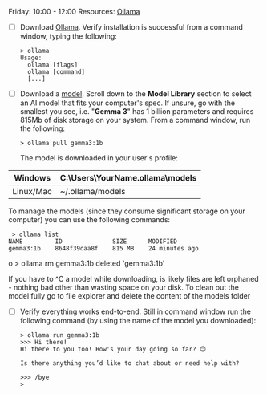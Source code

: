 Friday: 10:00 - 12:00
Resources: [Ollama](https://ollama.com/download)

- [ ] Download [Ollama](https://ollama.com/download). Verify installation is successful from a command window, typing the following:
    ```
    > ollama
    Usage:
      ollama [flags]
      ollama [command]
      [...]
    ```
- [ ] Download a [model](https://github.com/ollama/ollama). Scroll down to the **Model Library** section to select an AI model that fits your computer's spec. If unsure, go with the smallest you see, i.e. "**Gemma 3**" has 1 billion parameters and requires 815Mb of disk storage on your system. From a command window, run the following:
    ```
    > ollama pull gemma3:1b
    ```
   The model is downloaded in your user's profile:

|  Windows   | C:\Users\YourName\.ollama\models |
| --------- | -------------------------------- |
| Linux/Mac | ~/.ollama/models                 |

   To manage the models (since they consume significant storage on your computer) you can use the following commands:

     > ollama list
    NAME         ID              SIZE      MODIFIED
    gemma3:1b    8648f39daa8f    815 MB    24 minutes ago
o
    > ollama rm gemma3:1b
    deleted 'gemma3:1b'

   If you have to ^C a model while downloading, is likely files are left orphaned - nothing bad other than wasting space on your disk. To clean out the model fully go to file explorer and delete the content of the models folder

- [ ] Verify everything works end-to-end. Still in command window run the following command (by using the name of the model you downloaded):

    ```
    > ollama run gemma3:1b
    >>> Hi there!
    Hi there to you too! How's your day going so far? 😊

    Is there anything you’d like to chat about or need help with?

    >>> /bye
    > 
    ```
